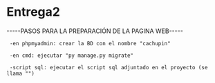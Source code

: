 # Entrega2

-----PASOS PARA LA PREPARACIÓN DE LA PAGINA WEB-----

     -en phpmyadmin: crear la BD con el nombre "cachupin"
             
     -en cmd: ejecutar "py manage.py migrate"
             
     -script sql: ejecutar el script sql adjuntado en el proyecto (se llama "")
